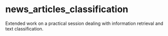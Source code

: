 # news_articles_classification
Extended work on a practical session dealing with information retrieval and text classification.
